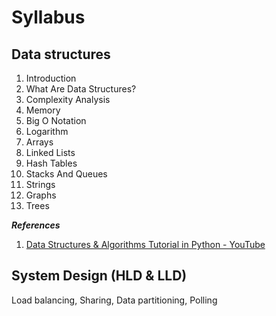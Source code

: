 
# Syllabus

## Data structures
1. Introduction
2. What Are Data Structures?
3. Complexity Analysis
4. Memory
5. Big O Notation
6. Logarithm
7. Arrays
8. Linked Lists
9. Hash Tables
10. Stacks And Queues
11. Strings
12. Graphs
13. Trees 

***References***
1. [Data Structures & Algorithms Tutorial in Python - YouTube](https://www.youtube.com/playlist?list=PLeo1K3hjS3uu_n_a__MI_KktGTLYopZ12)


##  System Design (HLD & LLD)
Load balancing, Sharing, Data partitioning, Polling

